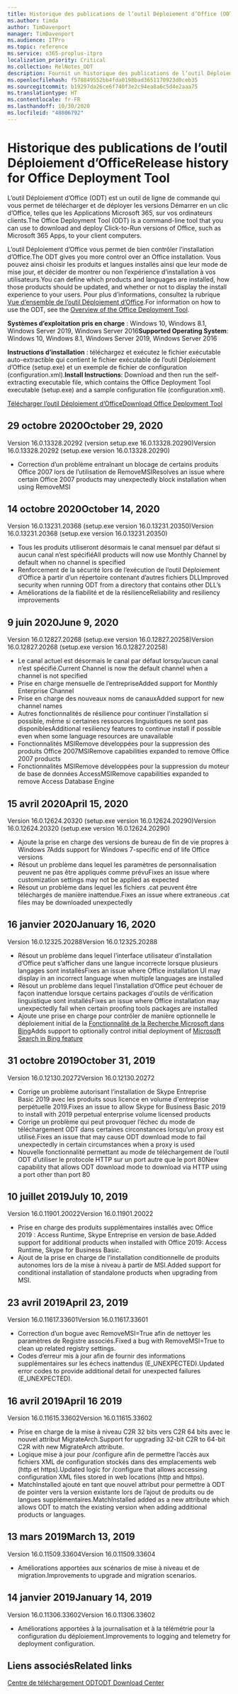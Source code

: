 ```yaml
---
title: Historique des publications de l’outil Déploiement d’Office (ODT)
ms.author: timda
author: TimDavenport
manager: TimDavenport
ms.audience: ITPro
ms.topic: reference
ms.service: o365-proplus-itpro
localization_priority: Critical
ms.collection: RelNotes_ODT
description: Fournit un historique des publications de l’outil Déploiement d’Office (ODT) destiné aux professionnels de l’informatique
ms.openlocfilehash: f578849552bb4fda0198bad3651170923d0ceb35
ms.sourcegitcommit: b19297da26ce6f740f3e2c94ea8a6c5d4e2aaa75
ms.translationtype: HT
ms.contentlocale: fr-FR
ms.lasthandoff: 10/30/2020
ms.locfileid: "48806792"
---
```

# <a name="release-history-for-office-deployment-tool"></a><span data-ttu-id="68ab2-103">Historique des publications de l’outil Déploiement d’Office</span><span class="sxs-lookup"><span data-stu-id="68ab2-103">Release history for Office Deployment Tool</span></span>

<span data-ttu-id="68ab2-104">L’outil Déploiement d’Office (ODT) est un outil de ligne de commande qui vous permet de télécharger et de déployer les versions Démarrer en un clic d’Office, telles que les Applications Microsoft 365, sur vos ordinateurs clients.</span><span class="sxs-lookup"><span data-stu-id="68ab2-104">The Office Deployment Tool (ODT) is a command-line tool that you can use to download and deploy Click-to-Run versions of Office, such as Microsoft 365 Apps, to your client computers.</span></span> 


<span data-ttu-id="68ab2-105">L’outil Déploiement d’Office vous permet de bien contrôler l’installation d’Office.</span><span class="sxs-lookup"><span data-stu-id="68ab2-105">The ODT gives you more control over an Office installation.</span></span> <span data-ttu-id="68ab2-106">Vous pouvez ainsi choisir les produits et langues installés ainsi que leur mode de mise jour, et décider de montrer ou non l’expérience d’installation à vos utilisateurs.</span><span class="sxs-lookup"><span data-stu-id="68ab2-106">You can define which products and languages are installed, how those products should be updated, and whether or not to display the install experience to your users.</span></span> <span data-ttu-id="68ab2-107">Pour plus d’informations, consultez la rubrique [Vue d’ensemble de l’outil Déploiement d’Office](https://docs.microsoft.com/deployoffice/overview-of-the-office-2016-deployment-tool).</span><span class="sxs-lookup"><span data-stu-id="68ab2-107">For information on how to use the ODT, see the [Overview of the Office Deployment Tool](https://docs.microsoft.com/deployoffice/overview-of-the-office-2016-deployment-tool).</span></span>

 <span data-ttu-id="68ab2-108">**Systèmes d’exploitation pris en charge** : Windows 10, Windows 8.1, Windows Server 2019, Windows Server 2016</span><span class="sxs-lookup"><span data-stu-id="68ab2-108">**Supported Operating System**: Windows 10, Windows 8.1, Windows Server 2019, Windows Server 2016</span></span> 
 
 <span data-ttu-id="68ab2-109">**Instructions d’installation** : téléchargez et exécutez le fichier exécutable auto-extractible qui contient le fichier exécutable de l’outil Déploiement d’Office (setup.exe) et un exemple de fichier de configuration (configuration.xml).</span><span class="sxs-lookup"><span data-stu-id="68ab2-109">**Install Instructions**: Download and then run the self-extracting executable file, which contains the Office Deployment Tool executable (setup.exe) and a sample configuration file (configuration.xml).</span></span> 

[<span data-ttu-id="68ab2-110">Télécharger l’outil Déploiement d’Office</span><span class="sxs-lookup"><span data-stu-id="68ab2-110">Download Office Deployment Tool</span></span>](https://www.microsoft.com/en-us/download/confirmation.aspx?id=49117)

## <a name="october-29-2020"></a><span data-ttu-id="68ab2-111">29 octobre 2020</span><span class="sxs-lookup"><span data-stu-id="68ab2-111">October 29, 2020</span></span>
<span data-ttu-id="68ab2-112">Version 16.0.13328.20292 (version setup.exe 16.0.13328.20290)</span><span class="sxs-lookup"><span data-stu-id="68ab2-112">Version 16.0.13328.20292 (setup.exe version 16.0.13328.20290)</span></span>
- <span data-ttu-id="68ab2-113">Correction d’un problème entraînant un blocage de certains produits Office 2007 lors de l’utilisation de RemoveMSI</span><span class="sxs-lookup"><span data-stu-id="68ab2-113">Resolves an issue where certain Office 2007 products may unexpectedly block installation when using RemoveMSI</span></span>

## <a name="october-14-2020"></a><span data-ttu-id="68ab2-114">14 octobre 2020</span><span class="sxs-lookup"><span data-stu-id="68ab2-114">October 14, 2020</span></span>
<span data-ttu-id="68ab2-115">Version 16.0.13231.20368 (setup.exe version 16.0.13231.20350)</span><span class="sxs-lookup"><span data-stu-id="68ab2-115">Version 16.0.13231.20368 (setup.exe version 16.0.13231.20350)</span></span>
- <span data-ttu-id="68ab2-116">Tous les produits utiliseront désormais le canal mensuel par défaut si aucun canal n’est spécifié</span><span class="sxs-lookup"><span data-stu-id="68ab2-116">All products will now use Monthly Channel by default when no channel is specified</span></span>
- <span data-ttu-id="68ab2-117">Renforcement de la sécurité lors de l’exécution de l’outil Déploiement d’Office à partir d’un répertoire contenant d’autres fichiers DLL</span><span class="sxs-lookup"><span data-stu-id="68ab2-117">Improved security when running ODT from a directory that contains other DLL’s</span></span>
- <span data-ttu-id="68ab2-118">Améliorations de la fiabilité et de la résilience</span><span class="sxs-lookup"><span data-stu-id="68ab2-118">Reliability and resiliency improvements</span></span>

## <a name="june-9-2020"></a><span data-ttu-id="68ab2-119">9 juin 2020</span><span class="sxs-lookup"><span data-stu-id="68ab2-119">June 9, 2020</span></span>

<span data-ttu-id="68ab2-120">Version 16.0.12827.20268 (setup.exe version 16.0.12827.20258)</span><span class="sxs-lookup"><span data-stu-id="68ab2-120">Version 16.0.12827.20268 (setup.exe version 16.0.12827.20258)</span></span>
- <span data-ttu-id="68ab2-121">Le canal actuel est désormais le canal par défaut lorsqu’aucun canal n’est spécifié.</span><span class="sxs-lookup"><span data-stu-id="68ab2-121">Current Channel is now the default channel when a channel is not specified</span></span>
- <span data-ttu-id="68ab2-122">Prise en charge mensuelle de l’entreprise</span><span class="sxs-lookup"><span data-stu-id="68ab2-122">Added support for Monthly Enterprise Channel</span></span>
- <span data-ttu-id="68ab2-123">Prise en charge des nouveaux noms de canaux</span><span class="sxs-lookup"><span data-stu-id="68ab2-123">Added support for new channel names</span></span>
- <span data-ttu-id="68ab2-124">Autres fonctionnalités de résilience pour continuer l’installation si possible, même si certaines ressources linguistiques ne sont pas disponibles</span><span class="sxs-lookup"><span data-stu-id="68ab2-124">Additional resiliency features to continue install if possible even when some language resources are unavailable</span></span>
- <span data-ttu-id="68ab2-125">Fonctionnalités MSIRemove développées pour la suppression des produits Office 2007</span><span class="sxs-lookup"><span data-stu-id="68ab2-125">MSIRemove capabilities expanded to remove Office 2007 products</span></span>
- <span data-ttu-id="68ab2-126">Fonctionnalités MSIRemove développées pour la suppression du moteur de base de données Access</span><span class="sxs-lookup"><span data-stu-id="68ab2-126">MSIRemove capabilities expanded to remove Access Database Engine</span></span> 

## <a name="april-15-2020"></a><span data-ttu-id="68ab2-127">15 avril 2020</span><span class="sxs-lookup"><span data-stu-id="68ab2-127">April 15, 2020</span></span>

<span data-ttu-id="68ab2-128">Version 16.0.12624.20320 (setup.exe version 16.0.12624.20290)</span><span class="sxs-lookup"><span data-stu-id="68ab2-128">Version 16.0.12624.20320 (setup.exe version 16.0.12624.20290)</span></span>
- <span data-ttu-id="68ab2-129">Ajoute la prise en charge des versions de bureau de fin de vie propres à Windows 7</span><span class="sxs-lookup"><span data-stu-id="68ab2-129">Adds support for Windows 7-specific end of life Office versions</span></span>
- <span data-ttu-id="68ab2-130">Résout un problème dans lequel les paramètres de personnalisation peuvent ne pas être appliqués comme prévu</span><span class="sxs-lookup"><span data-stu-id="68ab2-130">Fixes an issue where customization settings may not be applied as expected</span></span>
- <span data-ttu-id="68ab2-131">Résout un problème dans lequel les fichiers .cat peuvent être téléchargés de manière inattendue.</span><span class="sxs-lookup"><span data-stu-id="68ab2-131">Fixes an issue where extraneous .cat files may be downloaded unexpectedly</span></span>

## <a name="january-16-2020"></a><span data-ttu-id="68ab2-132">16 janvier 2020</span><span class="sxs-lookup"><span data-stu-id="68ab2-132">January 16, 2020</span></span>

<span data-ttu-id="68ab2-133">Version 16.0.12325.20288</span><span class="sxs-lookup"><span data-stu-id="68ab2-133">Version 16.0.12325.20288</span></span>
- <span data-ttu-id="68ab2-134">Résout un problème dans lequel l’interface utilisateur d’installation d’Office peut s’afficher dans une langue incorrecte lorsque plusieurs langages sont installés</span><span class="sxs-lookup"><span data-stu-id="68ab2-134">Fixes an issue where Office installation UI may display in an incorrect language when multiple languages are installed</span></span>
- <span data-ttu-id="68ab2-135">Résout un problème dans lequel l’installation d’Office peut échouer de façon inattendue lorsque certains packages d'outils de vérification linguistique sont installés</span><span class="sxs-lookup"><span data-stu-id="68ab2-135">Fixes an issue where Office installation may unexpectedly fail when certain proofing tools packages are installed</span></span>
- <span data-ttu-id="68ab2-136">Ajoute une prise en charge pour contrôler de manière optionnelle le déploiement initial de la [Fonctionnalité de la Recherche Microsoft dans Bing](https://go.microsoft.com/fwlink/p/?linkid=2109345)</span><span class="sxs-lookup"><span data-stu-id="68ab2-136">Adds support to optionally control initial deployment of [Microsoft Search in Bing feature](https://go.microsoft.com/fwlink/p/?linkid=2109345)</span></span>


## <a name="october-31-2019"></a><span data-ttu-id="68ab2-137">31 octobre 2019</span><span class="sxs-lookup"><span data-stu-id="68ab2-137">October 31, 2019</span></span>

<span data-ttu-id="68ab2-138">Version 16.0.12130.20272</span><span class="sxs-lookup"><span data-stu-id="68ab2-138">Version 16.0.12130.20272</span></span>
- <span data-ttu-id="68ab2-139">Corrige un problème autorisant l’installation de Skype Entreprise Basic 2019 avec les produits sous licence en volume d'entreprise perpétuelle 2019.</span><span class="sxs-lookup"><span data-stu-id="68ab2-139">Fixes an issue to allow Skype for Business Basic 2019 to install with 2019 perpetual enterprise volume licensed products</span></span>
- <span data-ttu-id="68ab2-140">Corrige un problème qui peut provoquer l’échec du mode de téléchargement ODT dans certaines circonstances lorsqu’un proxy est utilisé.</span><span class="sxs-lookup"><span data-stu-id="68ab2-140">Fixes an issue that may cause ODT download mode to fail unexpectedly in certain circumstances when a proxy is used</span></span>
- <span data-ttu-id="68ab2-141">Nouvelle fonctionnalité permettant au mode de téléchargement de l’outil ODT d’utiliser le protocole HTTP sur un port autre que le port 80</span><span class="sxs-lookup"><span data-stu-id="68ab2-141">New capability that allows ODT download mode to download via HTTP using a port other than port 80</span></span>


## <a name="july-10-2019"></a><span data-ttu-id="68ab2-142">10 juillet 2019</span><span class="sxs-lookup"><span data-stu-id="68ab2-142">July 10, 2019</span></span>

<span data-ttu-id="68ab2-143">Version 16.0.11901.20022</span><span class="sxs-lookup"><span data-stu-id="68ab2-143">Version 16.0.11901.20022</span></span>
- <span data-ttu-id="68ab2-144">Prise en charge des produits supplémentaires installés avec Office 2019 : Access Runtime, Skype Entreprise en version de base.</span><span class="sxs-lookup"><span data-stu-id="68ab2-144">Added support for additional products when installed with Office 2019: Access Runtime, Skype for Business Basic.</span></span>
- <span data-ttu-id="68ab2-145">Ajout de la prise en charge de l’installation conditionnelle de produits autonomes lors de la mise à niveau à partir de MSI.</span><span class="sxs-lookup"><span data-stu-id="68ab2-145">Added support for conditional installation of standalone products when upgrading from MSI.</span></span>

## <a name="april-23-2019"></a><span data-ttu-id="68ab2-146">23 avril 2019</span><span class="sxs-lookup"><span data-stu-id="68ab2-146">April 23, 2019</span></span>

<span data-ttu-id="68ab2-147">Version 16.0.11617.33601</span><span class="sxs-lookup"><span data-stu-id="68ab2-147">Version 16.0.11617.33601</span></span>
- <span data-ttu-id="68ab2-148">Correction d’un bogue avec RemoveMSI=True afin de nettoyer les paramètres de Registre associés.</span><span class="sxs-lookup"><span data-stu-id="68ab2-148">Fixed a bug with RemoveMSI=True to clean up related registry settings.</span></span>
- <span data-ttu-id="68ab2-149">Codes d’erreur mis à jour afin de fournir des informations supplémentaires sur les échecs inattendus (E_UNEXPECTED).</span><span class="sxs-lookup"><span data-stu-id="68ab2-149">Updated error codes to provide additional detail for unexpected failures (E_UNEXPECTED).</span></span>

## <a name="april-16-2019"></a><span data-ttu-id="68ab2-150">16 avril 2019</span><span class="sxs-lookup"><span data-stu-id="68ab2-150">April 16 2019</span></span>

<span data-ttu-id="68ab2-151">Version 16.0.11615.33602</span><span class="sxs-lookup"><span data-stu-id="68ab2-151">Version 16.0.11615.33602</span></span>
- <span data-ttu-id="68ab2-152">Prise en charge de la mise à niveau C2R 32 bits vers C2R 64 bits avec le nouvel attribut MigrateArch.</span><span class="sxs-lookup"><span data-stu-id="68ab2-152">Support for upgrading 32-bit C2R to 64-bit C2R with new MigrateArch attribute.</span></span>
- <span data-ttu-id="68ab2-153">Logique mise à jour pour /configure afin de permettre l’accès aux fichiers XML de configuration stockés dans des emplacements web (http et https).</span><span class="sxs-lookup"><span data-stu-id="68ab2-153">Updated logic for /configure that allows accessing configuration XML files stored in web locations (http and https).</span></span>
- <span data-ttu-id="68ab2-154">MatchInstalled ajouté en tant que nouvel attribut pour permettre à ODT de pointer vers la version existante lors de l’ajout de produits ou de langues supplémentaires.</span><span class="sxs-lookup"><span data-stu-id="68ab2-154">MatchInstalled added as a new attribute which allows ODT to match the existing version when adding additional products or languages.</span></span>

## <a name="march-13-2019"></a><span data-ttu-id="68ab2-155">13 mars 2019</span><span class="sxs-lookup"><span data-stu-id="68ab2-155">March 13, 2019</span></span>

<span data-ttu-id="68ab2-156">Version 16.0.11509.33604</span><span class="sxs-lookup"><span data-stu-id="68ab2-156">Version 16.0.11509.33604</span></span>
- <span data-ttu-id="68ab2-157">Améliorations apportées aux scénarios de mise à niveau et de migration.</span><span class="sxs-lookup"><span data-stu-id="68ab2-157">Improvements to upgrade and migration scenarios.</span></span>

## <a name="january-14-2019"></a><span data-ttu-id="68ab2-158">14 janvier 2019</span><span class="sxs-lookup"><span data-stu-id="68ab2-158">January 14, 2019</span></span>

<span data-ttu-id="68ab2-159">Version 16.0.11306.33602</span><span class="sxs-lookup"><span data-stu-id="68ab2-159">Version 16.0.11306.33602</span></span>
- <span data-ttu-id="68ab2-160">Améliorations apportées à la journalisation et à la télémétrie pour la configuration du déploiement.</span><span class="sxs-lookup"><span data-stu-id="68ab2-160">Improvements to logging and telemetry for deployment configuration.</span></span>


## <a name="related-links"></a><span data-ttu-id="68ab2-161">Liens associés</span><span class="sxs-lookup"><span data-stu-id="68ab2-161">Related links</span></span>

[<span data-ttu-id="68ab2-162">Centre de téléchargement ODT</span><span class="sxs-lookup"><span data-stu-id="68ab2-162">ODT Download Center</span></span>](https://www.microsoft.com/en-us/download/details.aspx?id=49117)